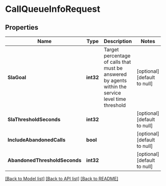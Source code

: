 # CallQueueInfoRequest

## Properties
Name | Type | Description | Notes
------------ | ------------- | ------------- | -------------
**SlaGoal** | **int32** | Target percentage of calls that must be answered by agents within the service level time threshold | [optional] [default to null]
**SlaThresholdSeconds** | **int32** |  | [optional] [default to null]
**IncludeAbandonedCalls** | **bool** |  | [optional] [default to null]
**AbandonedThresholdSeconds** | **int32** |  | [optional] [default to null]

[[Back to Model list]](../README.md#documentation-for-models) [[Back to API list]](../README.md#documentation-for-api-endpoints) [[Back to README]](../README.md)


